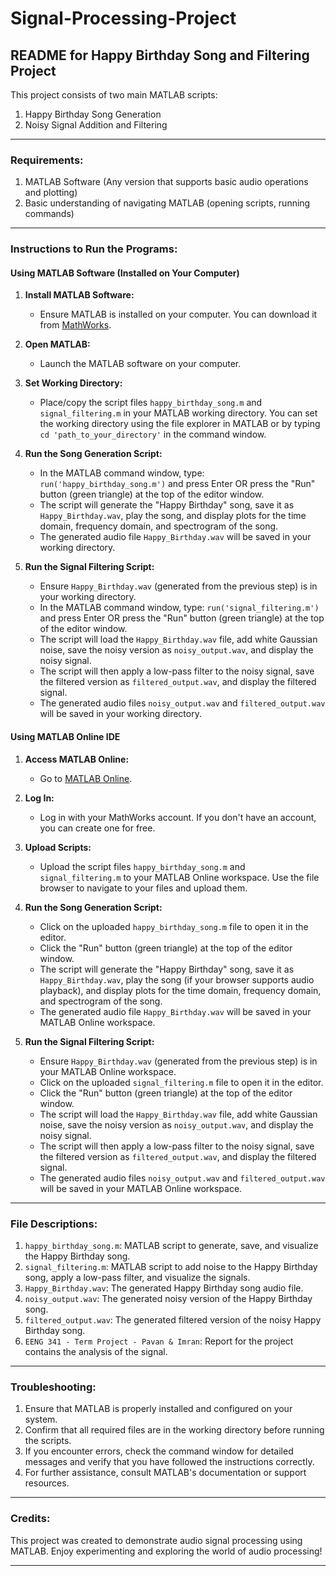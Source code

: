 # Signal-Processing-Project

## README for Happy Birthday Song and Filtering Project

This project consists of two main MATLAB scripts:
1. Happy Birthday Song Generation
2. Noisy Signal Addition and Filtering

---

### Requirements:
1. MATLAB Software (Any version that supports basic audio operations and plotting)
2. Basic understanding of navigating MATLAB (opening scripts, running commands)

---

### Instructions to Run the Programs:

#### Using MATLAB Software (Installed on Your Computer)
1. **Install MATLAB Software:**
   - Ensure MATLAB is installed on your computer. You can download it from [MathWorks](https://www.mathworks.com/).

2. **Open MATLAB:**
   - Launch the MATLAB software on your computer.

3. **Set Working Directory:**
   - Place/copy the script files `happy_birthday_song.m` and `signal_filtering.m` in your MATLAB working directory. You can set the working directory using the file explorer in MATLAB or by typing `cd 'path_to_your_directory'` in the command window.

4. **Run the Song Generation Script:**
   - In the MATLAB command window, type: `run('happy_birthday_song.m')` and press Enter OR press the "Run" button (green triangle) at the top of the editor window.
   - The script will generate the "Happy Birthday" song, save it as `Happy_Birthday.wav`, play the song, and display plots for the time domain, frequency domain, and spectrogram of the song.
   - The generated audio file `Happy_Birthday.wav` will be saved in your working directory.

5. **Run the Signal Filtering Script:**
   - Ensure `Happy_Birthday.wav` (generated from the previous step) is in your working directory.
   - In the MATLAB command window, type: `run('signal_filtering.m')` and press Enter OR press the "Run" button (green triangle) at the top of the editor window.
   - The script will load the `Happy_Birthday.wav` file, add white Gaussian noise, save the noisy version as `noisy_output.wav`, and display the noisy signal.
   - The script will then apply a low-pass filter to the noisy signal, save the filtered version as `filtered_output.wav`, and display the filtered signal.
   - The generated audio files `noisy_output.wav` and `filtered_output.wav` will be saved in your working directory.

#### Using MATLAB Online IDE
1. **Access MATLAB Online:**
   - Go to [MATLAB Online](https://matlab.mathworks.com/).

2. **Log In:**
   - Log in with your MathWorks account. If you don't have an account, you can create one for free.

3. **Upload Scripts:**
   - Upload the script files `happy_birthday_song.m` and `signal_filtering.m` to your MATLAB Online workspace. Use the file browser to navigate to your files and upload them.

4. **Run the Song Generation Script:**
   - Click on the uploaded `happy_birthday_song.m` file to open it in the editor.
   - Click the "Run" button (green triangle) at the top of the editor window.
   - The script will generate the "Happy Birthday" song, save it as `Happy_Birthday.wav`, play the song (if your browser supports audio playback), and display plots for the time domain, frequency domain, and spectrogram of the song.
   - The generated audio file `Happy_Birthday.wav` will be saved in your MATLAB Online workspace.

5. **Run the Signal Filtering Script:**
   - Ensure `Happy_Birthday.wav` (generated from the previous step) is in your MATLAB Online workspace.
   - Click on the uploaded `signal_filtering.m` file to open it in the editor.
   - Click the "Run" button (green triangle) at the top of the editor window.
   - The script will load the `Happy_Birthday.wav` file, add white Gaussian noise, save the noisy version as `noisy_output.wav`, and display the noisy signal.
   - The script will then apply a low-pass filter to the noisy signal, save the filtered version as `filtered_output.wav`, and display the filtered signal.
   - The generated audio files `noisy_output.wav` and `filtered_output.wav` will be saved in your MATLAB Online workspace.

---

### File Descriptions:
1. `happy_birthday_song.m`: MATLAB script to generate, save, and visualize the Happy Birthday song.
2. `signal_filtering.m`: MATLAB script to add noise to the Happy Birthday song, apply a low-pass filter, and visualize the signals.
3. `Happy_Birthday.wav`: The generated Happy Birthday song audio file.
4. `noisy_output.wav`: The generated noisy version of the Happy Birthday song.
5. `filtered_output.wav`: The generated filtered version of the noisy Happy Birthday song.
6. `EENG 341 - Term Project - Pavan & Imran`: Report for the project contains the analysis of the signal.

---

### Troubleshooting:
1. Ensure that MATLAB is properly installed and configured on your system.
2. Confirm that all required files are in the working directory before running the scripts.
3. If you encounter errors, check the command window for detailed messages and verify that you have followed the instructions correctly.
4. For further assistance, consult MATLAB's documentation or support resources.

---

### Credits:
This project was created to demonstrate audio signal processing using MATLAB. Enjoy experimenting and exploring the world of audio processing!

---
